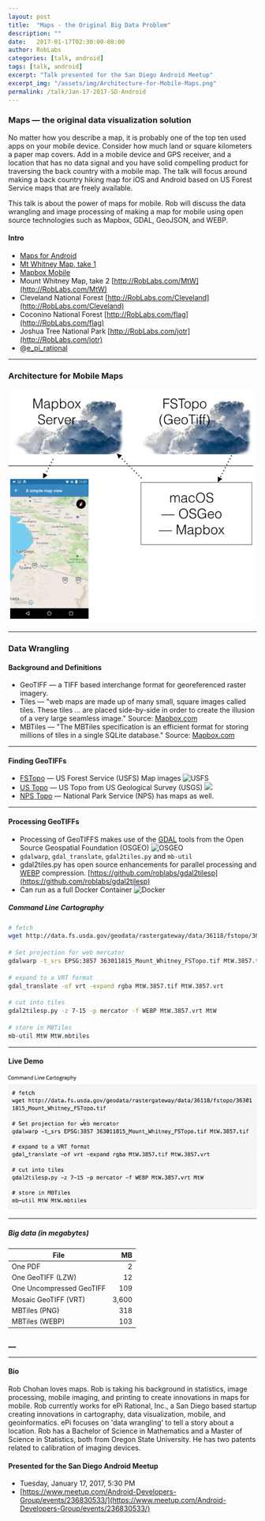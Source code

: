 ```yaml
---
layout: post
title:  "Maps - the Original Big Data Problem"
description: ""
date:   2017-01-17T02:30:00-08:00
author: RobLabs
categories: [talk, android]
tags: [talk, android]
excerpt: "Talk presented for the San Diego Android Meetup"
excerpt_img: "/assets/img/Architecture-for-Mobile-Maps.png"
permalink: /talk/Jan-17-2017-SD-Android
---
```



### Maps — the original data visualization solution

No matter how you describe a map, it is probably one of the top ten used apps on your mobile device. Consider how much land or square kilometers a paper map covers.  Add in a mobile device and GPS receiver, and a location that has no data signal and you have solid compelling product for traversing the back country with a mobile map.  The talk will focus around making a back country hiking map for iOS and Android based on US Forest Service maps that are freely available.  

This talk is about the power of maps for mobile.  Rob will discuss the data wrangling and image processing of making a map for mobile using open source technologies such as Mapbox, GDAL, GeoJSON, and WEBP.


#### Intro
* [Maps for Android](/assets/img/map-apps.png)
* [Mt Whitney Map, take 1](https://twitter.com/e_Pi_Rational/status/737798201080586240)
* [Mapbox Mobile](https://www.mapbox.com/mobile/)
* Mount Whitney Map, take 2 [http://RobLabs.com/MtW](http://RobLabs.com/MtW)
* Cleveland National Forest [http://RobLabs.com/Cleveland](http://RobLabs.com/Cleveland)
* Coconino National Forest [http://RobLabs.com/flag](http://RobLabs.com/flag)
* Joshua Tree National Park [http://RobLabs.com/jotr](http://RobLabs.com/jotr)
* @[e_pi_rational](https://twitter.com/e_pi_rational)

-----

### Architecture for Mobile Maps

![architecture](/assets/img/Architecture-for-Mobile-Maps.png)

-----

### Data Wrangling

#### Background and Definitions

* GeoTIFF — a ​TIFF based interchange format for georeferenced raster imagery.
* Tiles — "web maps are made up of many small, square images called tiles. These tiles ... are placed side-by-side in order to create the illusion of a very large seamless image."    Source:  [Mapbox.com](https://www.mapbox.com/help/how-web-maps-work/#tiles-and-zoom-levels)
* MBTiles — "The MBTiles specification is an efficient format for storing millions of tiles in a single SQLite database."  Source:  [Mapbox.com](https://www.mapbox.com/help/an-open-platform/#storing-tiles)

-----

#### Finding GeoTIFFs

* [FSTopo](https://data.fs.usda.gov/geodata/rastergateway/states-regions/quad-index.php) — US Forest Service (USFS) Map images ![USFS](https://data.fs.usda.gov/geodata/css/logofs.gif)
* [US Topo](https://nationalmap.gov/ustopo/index.html) — US Topo from US Geological Survey (USGS) ![](https://upload.wikimedia.org/wikipedia/commons/thumb/1/1c/USGS_logo_green.svg/160px-USGS_logo_green.svg.png)
* [NPS Topo](https://www.nps.gov/jotr/planyourvisit/maps.htm) — National Park Service (NPS) has maps as well.

-----

#### Processing GeoTIFFs

* Processing of GeoTIFFS makes use of the [GDAL](/awesome/#geospatial-data-abstraction-library-gdal) tools from the Open Source Geospatial Foundation (OSGEO) ![OSGEO](https://avatars2.githubusercontent.com/u/1058467?v=3&s=200)
* `gdalwarp`, `gdal_translate`, `gdal2tiles.py` and `mb-util`
* gdal2tiles.py has open source enhancements for parallel processing and [WEBP](https://developers.google.com/speed/webp/) compression.  [https://github.com/roblabs/gdal2tilesp](https://github.com/roblabs/gdal2tilesp)
* Can run as a full Docker Container ![Docker](https://avatars2.githubusercontent.com/u/5429470?v=3&s=200)

##### Command Line Cartography


``` bash
# fetch
wget http://data.fs.usda.gov/geodata/rastergateway/data/36118/fstopo/363011815_Mount_Whitney_FSTopo.tif

# Set projection for web mercator
gdalwarp -t_srs EPSG:3857 363011815_Mount_Whitney_FSTopo.tif MtW.3857.tif

# expand to a VRT format
gdal_translate -of vrt -expand rgba MtW.3857.tif MtW.3857.vrt

# cut into tiles
gdal2tilesp.py -z 7-15 -p mercator -f WEBP MtW.3857.vrt MtW

# store in MBTiles
mb-util MtW MtW.mbtiles
```

-----

#### Live Demo
![Demo](/assets/img/Mtw-Demo-Android-talk.gif)

-----

##### Big data (in megabytes)

File | MB
--- | ---:
One PDF | 2
One GeoTIFF (LZW)| 12
One Uncompressed GeoTIFF | 109
Mosaic GeoTIFF (VRT) | 3,600
MBTiles (PNG) | 318
MBTiles (WEBP) | 103

### __

-----

#### Bio

Rob Chohan loves maps.  Rob is taking his background in statistics, image processing, mobile imaging, and printing to create innovations in maps for mobile.  Rob currently works for ePi Rational, Inc., a San Diego based startup creating innovations in cartography, data visualization, mobile, and geoinformatics.  ePi focuses on 'data wrangling' to tell a story about a location.  Rob has a Bachelor of Science in Mathematics and a Master of Science in Statistics, both from Oregon State University.  He has two patents related to calibration of imaging devices.

#### Presented for the San Diego Android Meetup

* Tuesday, January 17, 2017, 5:30 PM
* [https://www.meetup.com/Android-Developers-Group/events/236830533/](https://www.meetup.com/Android-Developers-Group/events/236830533/)


[ios]:      https://itunes.apple.com/us/developer/epi-rational-inc./id416401310
[android]:  https://play.google.com/store/apps/details?id=com.roblabs.papermaps.nps.jotr

[tsg]:  http://www.timestampgenerator.com
